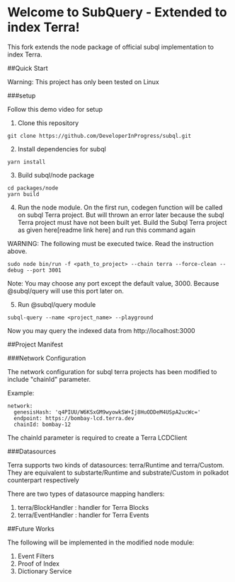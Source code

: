 # Welcome to SubQuery - Extended to index Terra!

This fork extends the node package of official subql implementation to index Terra. 

##Quick Start

Warning: This project has only been tested on Linux

###setup

Follow this demo video for setup

1. Clone this repository

`git clone https://github.com/DeveloperInProgress/subql.git`

2. Install dependencies for subql

`yarn install`

3. Build subql/node package

```
cd packages/node
yarn build
```

4. Run the node module. On the first run, codegen function will be called on subql Terra project. But will thrown an error later because the subql Terra project must have not been built yet. Build the Subql Terra project as given here[readme link here] and run this command again

WARNING: The following must be executed twice. Read the instruction above.

`sudo node bin/run -f <path_to_project> --chain terra --force-clean --debug --port 3001`

Note: You may choose any port except the default value, 3000. Because @subql/query will use this port later on.


5. Run @subql/query module

`subql-query --name <project_name> --playground`

Now you may query the indexed data from http://localhost:3000

##Project Manifest

###Network Configuration

The network configuration for subql terra projects has been modified to include "chainId" parameter. 

Example:

```
network:
  genesisHash: 'q4PIUU/W6KSxGM9wyowkSW+Ij8HuODDeM4USpA2ucWc='
  endpoint: https://bombay-lcd.terra.dev
  chainId: bombay-12
```

The chainId parameter is required to create a Terra LCDClient

###Datasources

Terra supports two kinds of datasources: terra/Runtime and terra/Custom. They are equivalent to substarte/Runtime and substrate/Custom in polkadot counterpart respectively

There are two types of datasource mapping handlers:

1. terra/BlockHandler : handler for Terra Blocks
2. terra/EventHandler : handler for Terra Events

##Future Works

The following will be implemented in the modified node module:

1. Event Filters
2. Proof of Index
3. Dictionary Service
